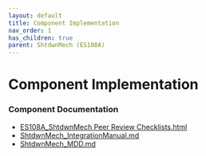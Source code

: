 ```yaml
---
layout: default
title: Component Implementation
nav_order: 1
has_children: true
parent: ShtdwnMech (ES108A)
---
```

# Component Implementation
### Component Documentation

- [ES108A_ShtdwnMech Peer Review Checklists.html](doc/ES108A_ShtdwnMech%20Peer%20Review%20Checklists.html)
- [ShtdwnMech_IntegrationManual.md](doc/ShtdwnMech_IntegrationManual.md)
- [ShtdwnMech_MDD.md](doc/ShtdwnMech_MDD.md)

